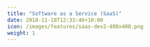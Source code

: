```yaml
---
title: "Software as a Service (SaaS)"
date: 2018-11-18T12:33:46+10:00
icon: /images/features/saas-dev2-400x400.png
weight: 1
---
```


